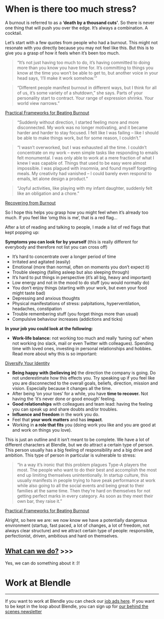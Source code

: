 # When is there too much stress?

A burnout is referred to as a **‘death by a thousand cuts’**. So there is never one thing that will push you over the edge. It’s always a combination. A cocktail.

Let’s start with a few quotes from people who had a burnout. This might not resonate with you directly because you may not feel like this. But this is to give you a grasp of how it feels when it’s been too much.

> “It’s not just having too much to do, it’s having committed to doing more than you know you have time for. It’s committing to things you know at the time you won’t be able to get to, but another voice in your head says, ‘I’ll make it work somehow.’”
> 

> “Different people manifest burnout in different ways, but I think for all of us, it’s some variety of a shutdown,” she says. Parts of your personality start to contract. Your range of expression shrinks. Your world view narrows.”
> 

[Practical Frameworks for Beating Burnout](http://firstround.com/review/practical-frameworks-for-beating-burnout/)

> “Suddenly without direction, I started feeling more and more disconnected. My work was no longer motivating, and it became harder and harder to stay focused. I felt like I was failing – like I should be able to make things work, but for some reason, I couldn’t.”
> 

> “I wasn’t overworked, but I was exhausted all the time. I couldn’t concentrate on my work – even simple tasks like responding to emails felt monumental. I was only able to work at a mere fraction of what I knew I was capable of. Things that used to be easy were almost impossible. I was plagued with insomnia, and found myself forgetting meals. My creativity had vanished – I could barely even respond to emails, let alone design a product.”
> 

> “Joyful activities, like playing with my infant daughter, suddenly felt like an obligation and a chore.”
> 

[Recovering from Burnout](https://kierantie.com/a/burnout/)

So I hope this helps you grasp how you might feel when it’s already too much. If you feel like ‘omg this is me’, that is a red flag…

After a lot of reading and talking to people, I made a list of red flags that kept popping up:

**Symptoms you can look for by yourself** (this is really different for everybody and therefore not list you can cross off)

- It’s hard to concentrate over a longer period of time
- Irritated and agitated (easily)
- Emotional (more than normal, often on moments you don’t expect it)
- Trouble sleeping (falling asleep but also sleeping through)
- It’s hard to put things in perspective (it’s all big, heavy and important)
- Low energy and not in the mood to do stuff (you would normally do)
- You don’t enjoy things (starting with your work, but even your food might taste bad)
- Depressing and anxious thoughts
- Physical manifestations of stress: palpitations, hyperventilation, headaches, constipation
- Trouble remembering stuff (you forget things more than usual)
- Compulsive behaviour increases (addictions and ticks)

**In your job you could look at the following:**

- **Work-life balance:** not working too much and really ‘tuning out’ when not working (no slack, mail or even Twitter with colleagues). Spending time with loved ones, investing in personal relationships and hobbies. Read more about why this is so important:

[Diversify Your Identity](https://markmanson.net/diversify-your-identity)

- **Being happy with (believing in)** the direction the company is going. Do not underestimate how this effects you. Try speaking up if you feel like you are disconnected to the overall goals, beliefs, direction, mission and vision. Especially because it changes all the time.
- After being ‘on your toes’ for a while, you have **time to recover.** Not having the ‘it’s never done or good enough’ feeling.
- **Good relationships** with colleagues and team lead: having the feeling you can speak up and share doubts and/or troubles.
- **Influence and freedom** in the work you do.
- Feel that **your work matters** and has **impact**.
- Working in **a role that fits** you (doing work you like and you are good at and work on things you love).

This is just an outline and it isn’t meant to be complete. We have a lot of different characters at Blendle, but we do attract a certain type of person. This person usually has a big feeling of responsibility and a big drive and ambition. This type of person in particular is vulnerable to stress:

> “In a way it’s ironic that this problem plagues Type-A players the most. The people who want to do their best and accomplish the most end up limiting themselves unintentionally. In startup culture, this usually manifests in people trying to have peak performance at work while also going to all the social events and being great to their families at the same time. Then they’re hard on themselves for not getting perfect marks in every category. As soon as they meet their own bar, they raise it.”
> 

[Practical Frameworks for Beating Burnout](http://firstround.com/review/practical-frameworks-for-beating-burnout/)

Alright, so here we are: we now know we have a potentially dangerous environment (startup, fast paced, a lot of changes, a lot of freedom, not always clear structure) and we attract certain type of people: responsible, perfectionist, driven, ambitious and hard on themselves.

 

## [What can we do?](What%20can%20I%20do%206acbe329417040d7bd9e2dcd08202e86.md) >>>

Yes, we can do something about it :)!

# Work at Blendle

---

If you want to work at Blendle you can check our [job ads here](https://blendle.homerun.co/). If you want to be kept in the loop about Blendle, you can sign up for [our behind the scenes newsletter](https://blendle.homerun.co/yes-keep-me-posted/tr/apply?token=8092d4128c306003d97dd3821bad06f2)